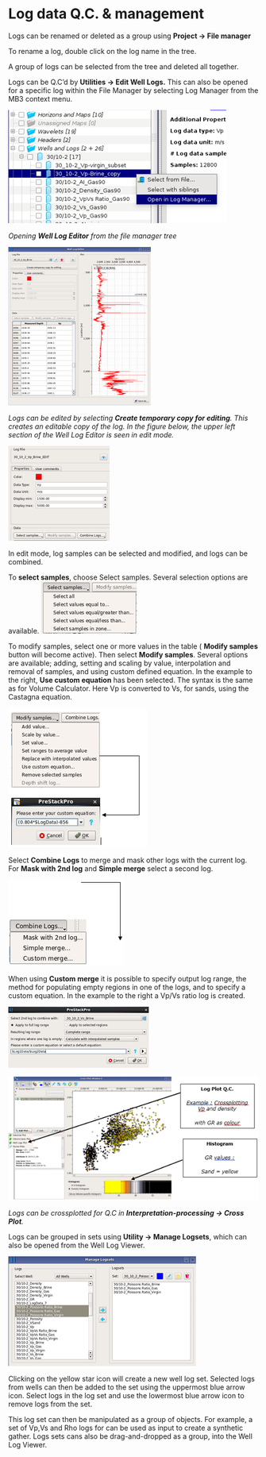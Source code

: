 # Log data Q.C. &  management

Logs can be renamed or deleted as a group using **Project → File manager**    
  
To rename a log, double click on the log name in the tree.

A group of logs can be selected from the tree and deleted all together.

Logs can be Q.C’d by **Utilities → Edit Well Logs.** This can also be opened for a specific log within the File Manager by selecting Log Manager from the MB3 context menu.

![](../../../.gitbook/assets/003_well_log_viewer.png)

_Opening **Well Log Editor** from the file manager tree_

![](../../../.gitbook/assets/004_well_log_viewer.png)

_Logs can be edited by selecting **Create temporary copy for editing**. This creates an editable copy of the log. In the figure below, the upper left section of the Well Log Editor is seen in edit mode._

![](../../../.gitbook/assets/005_well_log_viewer.png)

In edit mode, log samples can be selected and modified, and logs can be combined.

To **select samples**, choose Select samples. Several selection options are available. ![](../../../.gitbook/assets/006_well_log_viewer.png)

To modify samples, select one or more values in the table \( **Modify samples** button will become active\). Then select **Modify samples**. Several options are available; adding, setting and scaling by value, interpolation and removal of samples, and using custom defined equation. In the example to the right, **Use custom equation** has been selected. The syntax is the same as for Volume Calculator. Here Vp is converted to Vs, for sands, using the Castagna equation.

![](../../../.gitbook/assets/007_well_log_viewer.png)

Select **Combine Logs** to merge and mask other logs with the current log. For **Mask with 2nd log** and **Simple merge** select a second log.

![](../../../.gitbook/assets/008_well_log_viewer.png)

When using **Custom merge** it is possible to specify output log range, the method for populating empty regions in one of the logs, and to specify a custom equation. In the example to the right a Vp/Vs ratio log is created.

![](../../../.gitbook/assets/009_well_log_viewer.png)

![](../../../.gitbook/assets/010_well_log_viewer.png)

_Logs can be crossplotted for Q.C in **Interpretation-processing → Cross Plot**._

Logs can be grouped in sets using **Utility → Manage Logsets**, which can also be opened from the Well Log Viewer.

![](../../../.gitbook/assets/011_well_log_viewer.png)

Clicking on the yellow star icon will create a new well log set. Selected logs from wells can then be added to the set using the uppermost blue arrow icon. Select logs in the log set and use the lowermost blue arrow icon to remove logs from the set.

This log set can then be manipulated as a group of objects. For example, a set of Vp,Vs and Rho logs for can be used as input to create a synthetic gather. Logs sets cans also be drag-and-dropped as a group, into the Well Log Viewer.

